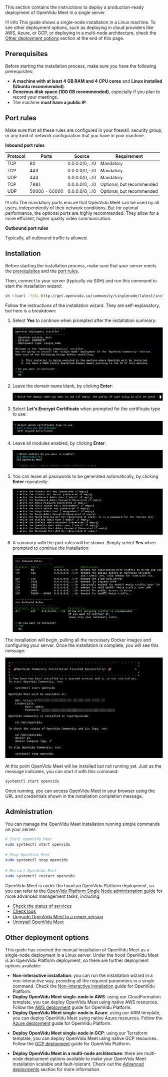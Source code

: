 This section contains the instructions to deploy a production-ready deployment of OpenVidu Meet in a single server.

!!! info
    This guide shows a single-node installation in a Linux machine. To see other deployment options, such as deploying in cloud providers like AWS, Azure, or GCP, or deploying in a multi-node architecture, check the [Other deployment options](#other-deployment-options) section at the end of this page.

## Prerequisites

Before starting the installation process, make sure you have the following prerequisites:

- **A machine with at least 4 GB RAM and 4 CPU cores** and **Linux installed (Ubuntu recommended)**.
- **Generous disk space (100 GB recommended)**, especially if you plan to record your meetings.
- The machine **must have a public IP**.

## Port rules

Make sure that all these rules are configured in your firewall, security group, or any kind of network configuration that you have in your machine.

**Inbound port rules**

| Protocol | Ports         | Source          | Requirement               |
| -------- | ------------- | --------------- | ------------------------- |
| TCP      | 80            | 0.0.0.0/0, ::/0 | Mandatory                 |
| TCP      | 443           | 0.0.0.0/0, ::/0 | Mandatory                 |
| UDP      | 443           | 0.0.0.0/0, ::/0 | Mandatory                 |
| TCP      | 7881          | 0.0.0.0/0, ::/0 | Optional, but recommended |
| UDP      | 50000 - 60000 | 0.0.0.0/0, ::/0 | Optional, but recommended |

!!! info
    The mandatory ports ensure that OpenVidu Meet can be used by all users, independently of their network conditions. But for optimal performance, the optional ports are highly recommended. They allow for a more efficient, higher quality video communication.

**Outbound port rules**

Typically, all outbound traffic is allowed.

## Installation

Before starting the installation process, make sure that your server meets the [prerequisites](#prerequisites) and the [port rules](#port-rules).

Then, connect to your server (typically via SSH) and run this command to start the installation wizard:

```bash
sh <(curl -fsSL http://get.openvidu.io/community/singlenode/latest/install.sh)
```

Follow the instructions of the installation wizard. They are self-explanatory, but here is a breakdown:

1. Select **Yes** to continue when prompted after the installation summary:

     ![Installation summary](../../assets/images/meet/deployment/basic/wizard-1.png)

2. Leave the domain name blank, by clicking **Enter**:

    ![Press Enter](../../assets/images/meet/deployment/basic/wizard-2.png)

3. Select **Let's Encrypt Certificate** when prompted for the certificate type to use:

    ![Let's Encrypt](../../assets/images/meet/deployment/basic/wizard-3.png)

4. Leave all modules enabled, by clicking **Enter**:

    ![All modules enabled](../../assets/images/meet/deployment/basic/wizard-4.png)

5. You can leave all passwords to be generated automatically, by clicking **Enter** repeatedly:

    ![Passwords generated automatically](../../assets/images/meet/deployment/basic/wizard-5.png)

6. A summary with the port rules will be shown. Simply select **Yes** when prompted to continue the installation:

    ![Port rules summary](../../assets/images/meet/deployment/basic/wizard-6.png)

The installation will begin, pulling all the necessary Docker images and configuring your server. Once the installation is complete, you will see this message:

![Installation complete](../../assets/images/meet/deployment/basic/wizard-7.png)

At this point OpenVidu Meet will be installed but not running yet. Just as the message indicates, you can start it with this command:

```bash
systemctl start openvidu
```

Once running, you can access OpenVidu Meet in your browser using the URL and credentials shown in the installation completion message.

## Administration

You can manage the OpenVidu Meet installation running simple commands on your server:

```bash
# Start OpenVidu Meet
sudo systemctl start openvidu

# Stop OpenVidu Meet
sudo systemctl stop openvidu

# Restart OpenVidu Meet
sudo systemctl restart openvidu
```

OpenVidu Meet is under the hood an OpenVidu Platform deployment, so you can refer to the [OpenVidu Platform Single Node administration guide](../../docs/self-hosting/single-node/on-premises/admin.md) for more advanced management tasks, including:

- [Check the status of services](../../docs/self-hosting/single-node/on-premises/admin.md#checking-the-status-of-services)
- [Check logs](../../docs/self-hosting/single-node/on-premises/admin.md#checking-logs)
- [Upgrade OpenVidu Meet to a newer version](../../docs/self-hosting/single-node/on-premises/upgrade.md)
- [Uninstall OpenVidu Meet](../../docs/self-hosting/single-node/on-premises/admin.md#uninstalling-openvidu)


## Other deployment options

This guide has covered the manual installation of OpenVidu Meet as a single-node deployment in a Linux server. Under the hood OpenVidu Meet is an OpenVidu Platform deployment, so there are further deployment options available:

- **Non-interactive installation**: you can run the installation wizard in a non-interactive way, providing all the required parameters in a single command. Check the [Non-interactive installation](../../docs/self-hosting/single-node/on-premises/install.md#non-interactive-installation) guide for OpenVidu Platform.
- **Deploy OpenVidu Meet single-node in AWS**: using our CloudFormation template, you can deploy OpenVidu Meet using native AWS resources. Follow the [AWS deployment](../../docs/self-hosting/single-node/aws/install.md) guide for OpenVidu Platform.
- **Deploy OpenVidu Meet single-node in Azure**: using our ARM template, you can deploy OpenVidu Meet using native Azure resources. Follow the [Azure deployment](../../docs/self-hosting/single-node/azure/install.md) guide for OpenVidu Platform.
<!-- START CHECK BEFORE RELEASE -->
<!-- Check GPC path -->
- **Deploy OpenVidu Meet single-node in GCP**: using our Terraform template, you can deploy OpenVidu Meet using native GCP resources. Follow the [GCP deployment](../../docs/self-hosting/single-node/gcp/install.md) guide for OpenVidu Platform.
<!-- END CHECK BEFORE RELEASE -->
- **Deploy OpenVidu Meet in a multi-node architecture**: there are multi-node deployment options available to make your OpenVidu Meet installation scalable and fault-tolerant. Check out the [Advanced deployments](./advanced.md) section for more information.